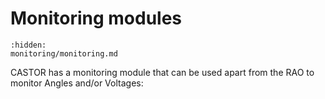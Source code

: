 # Monitoring modules

```{toctree}
:hidden:
monitoring/monitoring.md
```

CASTOR has a monitoring module that can be used apart from the RAO to monitor Angles and/or Voltages:

